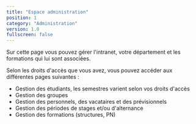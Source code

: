 ```yaml
---
title: "Espace administration"
position: 1
category: "Administration"
version: 1.0
fullscreen: false
---
```


Sur cette page vous pouvez gérer l'intranet, votre département et les formations qui lui sont associées.

Selon les droits d'accès que vous avez, vous pouvez accéder aux différentes pages suivantes :

* Gestion des étudiants, les semestres varient selon vos droits d'accès
* Gestion des groupes
* Gestion des personnels, des vacataires et des prévisionnels
* Gestion des périodes de stages et/ou d'alternance
* Gestion des formations (structures, PN)

